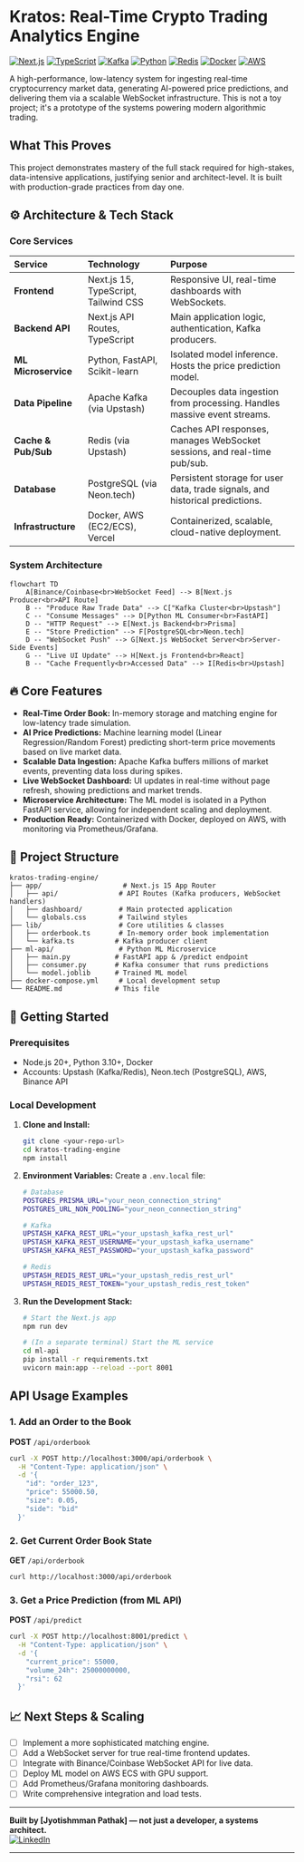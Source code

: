 # Kratos: Real-Time Crypto Trading Analytics Engine

[![Next.js](https://img.shields.io/badge/Next.js-15.0.0-black?style=for-the-badge&logo=next.js)](https://nextjs.org/)
[![TypeScript](https://img.shields.io/badge/TypeScript-5.0-blue?style=for-the-badge&logo=typescript)](https://www.typescriptlang.org/)
[![Kafka](https://img.shields.io/badge/Apache%20Kafka-Streaming%20Platform-black?style=for-the-badge&logo=apachekafka)](https://kafka.apache.org/)
[![Python](https://img.shields.io/badge/Python-FastAPI%20ML%20Model-blue?style=for-the-badge&logo=python)](https://www.python.org/)
[![Redis](https://img.shields.io/badge/Redis-Caching%20%26%20Pub/Sub-red?style=for-the-badge&logo=redis)](https://redis.io/)
[![Docker](https://img.shields.io/badge/Docker-Containerize-blue?style=for-the-badge&logo=docker)](https://www.docker.com/)
[![AWS](https://img.shields.io/badge/AWS-Deployment-orange?style=for-the-badge&logo=amazonaws)](https://aws.amazon.com/)

A high-performance, low-latency system for ingesting real-time cryptocurrency market data, generating AI-powered price predictions, and delivering them via a scalable WebSocket infrastructure. This is not a toy project; it's a prototype of the systems powering modern algorithmic trading.

##  What This Proves

This project demonstrates mastery of the full stack required for high-stakes, data-intensive applications, justifying senior and architect-level. It is built with production-grade practices from day one.

## ⚙️ Architecture & Tech Stack

### Core Services
| Service | Technology | Purpose |
| :--- | :--- | :--- |
| **Frontend** | Next.js 15, TypeScript, Tailwind CSS | Responsive UI, real-time dashboards with WebSockets. |
| **Backend API** | Next.js API Routes, TypeScript | Main application logic, authentication, Kafka producers. |
| **ML Microservice** | Python, FastAPI, Scikit-learn | Isolated model inference. Hosts the price prediction model. |
| **Data Pipeline** | Apache Kafka (via Upstash) | Decouples data ingestion from processing. Handles massive event streams. |
| **Cache & Pub/Sub** | Redis (via Upstash) | Caches API responses, manages WebSocket sessions, and real-time pub/sub. |
| **Database** | PostgreSQL (via Neon.tech) | Persistent storage for user data, trade signals, and historical predictions. |
| **Infrastructure** | Docker, AWS (EC2/ECS), Vercel | Containerized, scalable, cloud-native deployment. |

### System Architecture

```mermaid
flowchart TD
    A[Binance/Coinbase<br>WebSocket Feed] --> B[Next.js Producer<br>API Route]
    B -- "Produce Raw Trade Data" --> C["Kafka Cluster<br>Upstash"]
    C -- "Consume Messages" --> D[Python ML Consumer<br>FastAPI]
    D -- "HTTP Request" --> E[Next.js Backend<br>Prisma]
    E -- "Store Prediction" --> F[PostgreSQL<br>Neon.tech]
    D -- "WebSocket Push" --> G[Next.js WebSocket Server<br>Server-Side Events]
    G -- "Live UI Update" --> H[Next.js Frontend<br>React]
    B -- "Cache Frequently<br>Accessed Data" --> I[Redis<br>Upstash]
```

## 🔥 Core Features

-   **Real-Time Order Book:** In-memory storage and matching engine for low-latency trade simulation.
-   **AI Price Predictions:** Machine learning model (Linear Regression/Random Forest) predicting short-term price movements based on live market data.
-   **Scalable Data Ingestion:** Apache Kafka buffers millions of market events, preventing data loss during spikes.
-   **Live WebSocket Dashboard:** UI updates in real-time without page refresh, showing predictions and market trends.
-   **Microservice Architecture:** The ML model is isolated in a Python FastAPI service, allowing for independent scaling and deployment.
-   **Production Ready:** Containerized with Docker, deployed on AWS, with monitoring via Prometheus/Grafana.

## 📁 Project Structure

```
kratos-trading-engine/
├── app/                    # Next.js 15 App Router
│   ├── api/               # API Routes (Kafka producers, WebSocket handlers)
│   ├── dashboard/         # Main protected application
│   └── globals.css        # Tailwind styles
├── lib/                   # Core utilities & classes
│   ├── orderbook.ts       # In-memory order book implementation
│   └── kafka.ts          # Kafka producer client
├── ml-api/                # Python ML Microservice
│   ├── main.py           # FastAPI app & /predict endpoint
│   ├── consumer.py       # Kafka consumer that runs predictions
│   └── model.joblib      # Trained ML model
├── docker-compose.yml     # Local development setup
└── README.md             # This file
```

## 🚦 Getting Started

### Prerequisites

-   Node.js 20+, Python 3.10+, Docker
-   Accounts: Upstash (Kafka/Redis), Neon.tech (PostgreSQL), AWS, Binance API

### Local Development

1.  **Clone and Install:**
    ```bash
    git clone <your-repo-url>
    cd kratos-trading-engine
    npm install
    ```

2.  **Environment Variables:**
    Create a `.env.local` file:
    ```bash
    # Database
    POSTGRES_PRISMA_URL="your_neon_connection_string"
    POSTGRES_URL_NON_POOLING="your_neon_connection_string"

    # Kafka
    UPSTASH_KAFKA_REST_URL="your_upstash_kafka_rest_url"
    UPSTASH_KAFKA_REST_USERNAME="your_upstash_kafka_username"
    UPSTASH_KAFKA_REST_PASSWORD="your_upstash_kafka_password"

    # Redis
    UPSTASH_REDIS_REST_URL="your_upstash_redis_rest_url"
    UPSTASH_REDIS_REST_TOKEN="your_upstash_redis_rest_token"
    ```

3.  **Run the Development Stack:**
    ```bash
    # Start the Next.js app
    npm run dev

    # (In a separate terminal) Start the ML service
    cd ml-api
    pip install -r requirements.txt
    uvicorn main:app --reload --port 8001
    ```

## API Usage Examples

### 1. Add an Order to the Book
**POST** `/api/orderbook`
```bash
curl -X POST http://localhost:3000/api/orderbook \
  -H "Content-Type: application/json" \
  -d '{
    "id": "order_123",
    "price": 55000.50,
    "size": 0.05,
    "side": "bid"
  }'
```

### 2. Get Current Order Book State
**GET** `/api/orderbook`
```bash
curl http://localhost:3000/api/orderbook
```

### 3. Get a Price Prediction (from ML API)
**POST** `/api/predict`
```bash
curl -X POST http://localhost:8001/predict \
  -H "Content-Type: application/json" \
  -d '{
    "current_price": 55000,
    "volume_24h": 25000000000,
    "rsi": 62
  }'
```


## 📈 Next Steps & Scaling

-   [ ] Implement a more sophisticated matching engine.
-   [ ] Add a WebSocket server for true real-time frontend updates.
-   [ ] Integrate with Binance/Coinbase WebSocket API for live data.
-   [ ] Deploy ML model on AWS ECS with GPU support.
-   [ ] Add Prometheus/Grafana monitoring dashboards.
-   [ ] Write comprehensive integration and load tests.

---

**Built by [Jyotishmman Pathak] — not just a developer, a systems architect.**  
[![LinkedIn](https://img.shields.io/badge/LinkedIn-Connect-blue?style=flat-square&logo=linkedin)](https://https://www.linkedin.com/in/jyotishmanpathak/)


---
